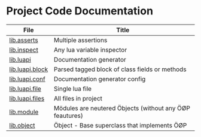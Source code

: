 # Project Code Documentation

| File | Title |
| ---- | ----- |
| [lib.asserts][] | Multiple assertions |
| [lib.inspect][] | Any lua variable inspector |
| [lib.luapi][] | Documentation generator |
| [lib.luapi.block][] | Parsed tagged block of class fields or methods |
| [lib.luapi.conf][] | Documentation generator config |
| [lib.luapi.file][] | Single lua file |
| [lib.luapi.files][] | All files in project |
| [lib.module][] | Mödules are neutered Öbjects (without any ÖØP feautures) |
| [lib.object][] | Öbject - Base superclass that implements ÖØP |

[lib.asserts]: /home/luarocks/repo/core/doc/lib.asserts.md
[lib.inspect]: /home/luarocks/repo/core/doc/lib.inspect.md
[lib.luapi]: /home/luarocks/repo/core/doc/lib.luapi.md
[lib.luapi.block]: /home/luarocks/repo/core/doc/lib.luapi.block.md
[lib.luapi.conf]: /home/luarocks/repo/core/doc/lib.luapi.conf.md
[lib.luapi.file]: /home/luarocks/repo/core/doc/lib.luapi.file.md
[lib.luapi.files]: /home/luarocks/repo/core/doc/lib.luapi.files.md
[lib.module]: /home/luarocks/repo/core/doc/lib.module.md
[lib.object]: /home/luarocks/repo/core/doc/lib.object.md
